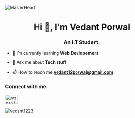 ![MasterHead](https://i.pinimg.com/originals/21/b6/00/21b600ae0bb5aaa80429360069e41ef9.gif)

<h1 align="center">Hi 👋, I'm Vedant Porwal</h1>
<h3 align="center">An I.T Student.</h3>

- 🌱 I’m currently learning **Web Devlopement**

- 💬 Ask me about **Tech stuff**

- 📫 How to reach me **vedant12porwal@gmail.com**

<h3 align="left">Connect with me:</h3>
<p align="left">
<a href="https://linkedin.com/in/https://www.linkedin.com/in/vedant-porwal-249273237" target="blank"><img align="center" src="https://raw.githubusercontent.com/rahuldkjain/github-profile-readme-generator/master/src/images/icons/Social/linked-in-alt.svg" alt="https://www.linkedin.com/in/vedant-porwal-249273237" height="30" width="40" /></a>
</p>

<p><img align="center" src="https://github-readme-streak-stats.herokuapp.com/?user=vedant1223&" alt="vedant1223" /></p>
